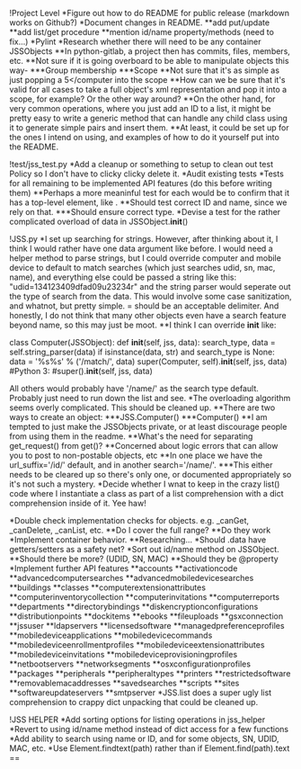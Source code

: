 !Project Level
*Figure out how to do README for public release (markdown works on Github?)
*Document changes in README.
	**add put/update
	**add list/get procedure
	**mention id/name property/methods (need to fix...)
*Pylint
*Research whether there will need to be any container JSSObjects
	**In python-gitlab, a project then has commits, files, members, etc.
	**Not sure if it is going overboard to be able to manipulate objects this way-
		***Group membership
		***Scope
	**Not sure that it's as simple as just popping a <computer><id>5</id></computer into the scope
	**How can we be sure that it's valid for all cases to take a full object's xml representation
	and pop it into a scope, for example? Or the other way around?
	**On the other hand, for very common operations, where you just add an ID to a list, it might
	be pretty easy to write a generic method that can handle any child class using it to generate
	simple <object><id> pairs and insert them.
	**At least, it could be set up for the ones I intend on using, and examples of how to do it
	yourself put into the README.

!test/jss_test.py
*Add a cleanup or something to setup to clean out test Policy so I don't have to clicky clicky delete it.
*Audit existing tests
*Tests for all remaining to be implemented API features (do this before writing them)
	**Perhaps a more meaninful test for each would be to confirm that it has a top-level
	element, like <computer>.
	**Should test correct ID and name, since we rely on that.
		***Should ensure correct type.
*Devise a test for the rather complicated overload of data in JSSObject.__init__()

!JSS.py
*I set up searching for strings. However, after thinking about it, I think I
would rather have one data argument like before. I would need a helper method
to parse strings, but I could override computer and mobile device to default to
match searches (which just searches udid, sn, mac, name), and everything else
could be passed a string like this: "udid=134123409dfad09u23234r" and the string
parser would seperate out the type of search from the data. This would involve
some case sanitization, and whatnot, but pretty simple. = should be an acceptable
delimiter. And honestly, I do not think that many other objects even have a search
feature beyond name, so this may just be moot.
	**I think I can override __init__ like:

class Computer(JSSObject):
	def __init__(self, jss, data):
		search_type, data = self.string_parser(data)
		if isinstance(data, str) and search_type is None:
			data = '%s%s' % ('/match/', data)
			super(Computer, self).__init__(self, jss, data)
			#Python 3:
			#super().__init__(self, jss, data)

All others would probably have '/name/' as the search type default. Probably just need to
run down the list and see.
*The overloading algorithm seems overly complicated. This should be cleaned up.
	**There are two ways to create an object:
		***JSS.Computer()
		***Computer()
	**I am tempted to just make the JSSObjects private, or at least discourage people from
	using them in the readme.
	**What's the need for separating get_request() from get()?
	**Concerned about logic errors that can allow you to post to non-postable objects, etc
	**In one place we have the url_suffix='/id/' default, and in another search='/name/'.
		***This either needs to be cleared up so there's only one, or documented appropriately
		so it's not such a mystery.
*Decide whether I wnat to keep in the crazy list() code where I instantiate a class as part
of a list comprehension with a dict comprehension inside of it. Yee haw!

*Double check implementation checks for objects. e.g. _canGet, _canDelete, _canList, etc.
	**Do I cover the full range?
	**Do they work
*Implement container behavior.
	**Researching...
*Should .data have getters/setters as a safety net?
*Sort out id/name method on JSSObject.
	**Should there be more? (UDID, SN, MAC)
	**Should they be @property
*Implement further API features
	**accounts
	**activationcode
	**advancedcomputersearches
	**advancedmobiledevicesearches
	**buildings
	**classes
	**computerextensionattributes
	**computerinventorycollection
	**computerinvitations
	**computerreports
	**departments
	**directorybindings
	**diskencryptionconfigurations
	**distributionpoints
	**dockitems
	**ebooks
	**fileuploads
	**gsxconnection
	**jssuser
	**ldapservers
	**licensedsoftware
	**managedpreferenceprofiles
	**mobiledeviceapplications
	**mobiledevicecommands
	**mobiledeviceenrollmentprofiles
	**mobiledeviceextensionattributes
	**mobiledeviceinvitations
	**mobiledeviceprovisioningprofiles
	**netbootservers
	**networksegments
	**osxconfigurationprofiles
	**packages
	**peripherals
	**peripheraltypes
	**printers
	**restrictedsoftware
	**removablemacaddresses
	**savedsearches
	**scripts
	**sites
	**softwareupdateservers
	**smtpserver
*JSS.list does a super ugly list comprehension to crappy dict unpacking that could be cleaned up.

!JSS HELPER
*Add sorting options for listing operations in jss_helper
*Revert to using id/name method instead of dict access for a few functions
*Add ability to search using name or ID, and for some objects, SN, UDID, MAC, etc.
*Use Element.findtext(path) rather than if Element.find(path).text ==
